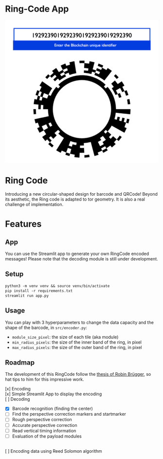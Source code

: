 # Ring-Code App

![Beautiful App](img/render.png)

# Ring Code

Introducing a new circular-shaped design for barcode and QRCode! Beyond its aesthetic, the Ring code is adapted to tor geometry. It is also a real challenge of implementation.

# Features

## App

You can use the Streamlit app to generate your own RingCode encoded messages! Please note that the decoding module is still under development.

## Setup

```
python3 -m venv venv && source venv/bin/activate
pip install -r requirements.txt
streamlit run app.py
```

## Usage

You can play with 3 hyperparameters to change the data capacity and the shape of the barcode, in `src/encoder.py`:
- `module_size_pixel`: the size of each tile (aka module)
- `min_radius_pixels`: the size of the inner band of the ring, in pixel
- `max_radius_pixels`: the size of the outer band of the ring, in pixel

## Roadmap

The development of this RingCode follow the [thesis of Robin Brügger](https://www.dropbox.com/s/a62q4lotoyonnv7/P6_2015_Circular_Codes.pdf?dl=0), so hat tips to him for this impressive work.

[x] Encoding <br>
[x] Simple Streamlit App to display the encoding <br>
[ ] Decoding <br>
- [x] Barcode recognition (finding the center)
- [ ] Find the perspective correction markers and startmarker
- [ ] Rough perspective correction
- [ ] Accurate perspective correction
- [ ] Read vertical timing information
- [ ] Evaluation of the payload modules
<br>
[ ] Encoding data using Reed Solomon algorithm

